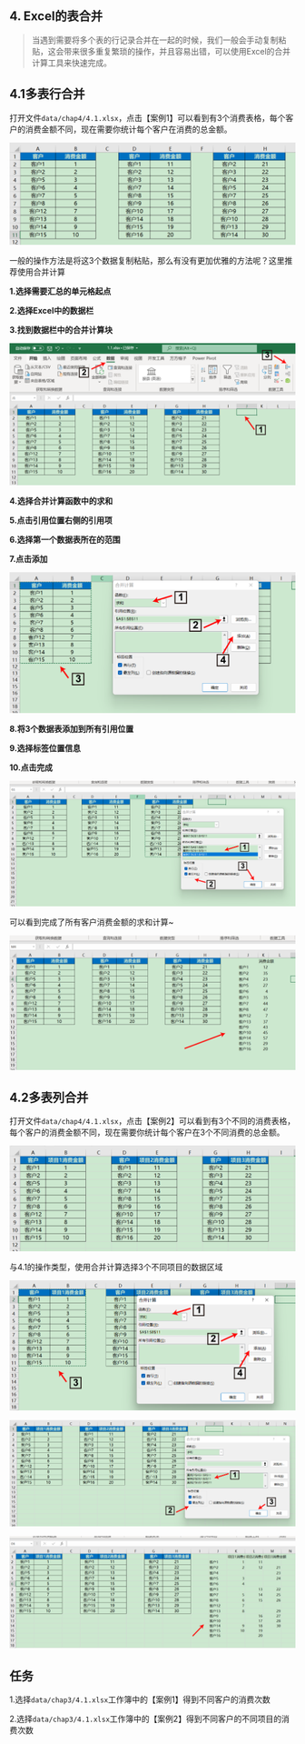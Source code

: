## 4. Excel的表合并

> 当遇到需要将多个表的行记录合并在一起的时候，我们一般会手动复制粘贴，这会带来很多重复繁琐的操作，并且容易出错，可以使用Excel的合并计算工具来快速完成。
>

## 4.1多表行合并

打开文件`data/chap4/4.1.xlsx`，点击【案例1】可以看到有3个消费表格，每个客户的消费金额不同，现在需要你统计每个客户在消费的总金额。

![1.1](.\images\chap4\1.1.png)

一般的操作方法是将这3个数据复制粘贴，那么有没有更加优雅的方法呢？这里推荐使用合并计算

**1.选择需要汇总的单元格起点**

**2.选择Excel中的数据栏**

**3.找到数据栏中的合并计算块**

![1.2](.\images\chap4\1.2.png)

**4.选择合并计算函数中的求和**

**5.点击引用位置右侧的引用项**

**6.选择第一个数据表所在的范围**

**7.点击添加**

![1.3](.\images\chap4\1.3.png)

**8.将3个数据表添加到所有引用位置**

**9.选择标签位置信息**

**10.点击完成**

![1.4](.\images\chap4\1.4.png)

可以看到完成了所有客户消费金额的求和计算~

![1.5](.\images\chap4\1.5.png)

## 4.2多表列合并

打开文件`data/chap4/4.1.xlsx`，点击【案例2】可以看到有3个不同的消费表格，每个客户的消费金额不同，现在需要你统计每个客户在3个不同消费的总金额。

![1.6](.\images\chap4\1.6.png)

与4.1的操作类型，使用合并计算选择3个不同项目的数据区域

![1.7](.\images\chap4\1.7.png)

![1.8](.\images\chap4\1.8.png)

![1.9](.\images\chap4\1.9.png)

## 任务

​	1.选择`data/chap3/4.1.xlsx`工作簿中的【案例1】得到不同客户的消费次数

​	2.选择`data/chap3/4.1.xlsx`工作簿中的【案例2】得到不同客户的不同项目的消费次数
